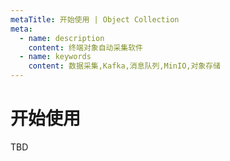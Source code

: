 ```yaml
---
metaTitle: 开始使用 | Object Collection
meta:
  - name: description
    content: 终端对象自动采集软件
  - name: keywords
    content: 数据采集,Kafka,消息队列,MinIO,对象存储
---
```


# 开始使用

TBD

